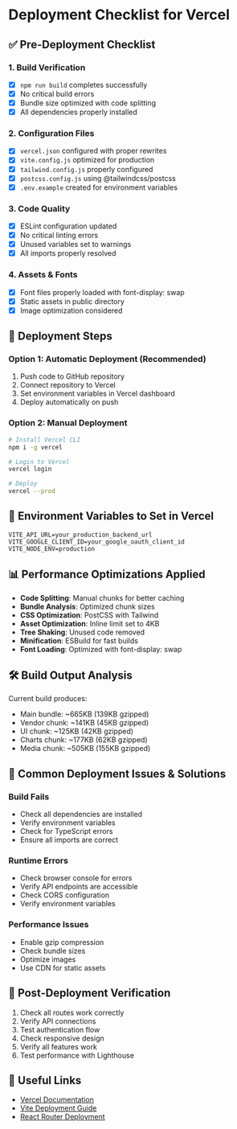 # Deployment Checklist for Vercel

## ✅ Pre-Deployment Checklist

### 1. Build Verification
- [x] `npm run build` completes successfully
- [x] No critical build errors
- [x] Bundle size optimized with code splitting
- [x] All dependencies properly installed

### 2. Configuration Files
- [x] `vercel.json` configured with proper rewrites
- [x] `vite.config.js` optimized for production
- [x] `tailwind.config.js` properly configured
- [x] `postcss.config.js` using @tailwindcss/postcss
- [x] `.env.example` created for environment variables

### 3. Code Quality
- [x] ESLint configuration updated
- [x] No critical linting errors
- [x] Unused variables set to warnings
- [x] All imports properly resolved

### 4. Assets & Fonts
- [x] Font files properly loaded with font-display: swap
- [x] Static assets in public directory
- [x] Image optimization considered

## 🚀 Deployment Steps

### Option 1: Automatic Deployment (Recommended)
1. Push code to GitHub repository
2. Connect repository to Vercel
3. Set environment variables in Vercel dashboard
4. Deploy automatically on push

### Option 2: Manual Deployment
```bash
# Install Vercel CLI
npm i -g vercel

# Login to Vercel
vercel login

# Deploy
vercel --prod
```

## 🔧 Environment Variables to Set in Vercel

```
VITE_API_URL=your_production_backend_url
VITE_GOOGLE_CLIENT_ID=your_google_oauth_client_id
VITE_NODE_ENV=production
```

## 📊 Performance Optimizations Applied

- **Code Splitting**: Manual chunks for better caching
- **Bundle Analysis**: Optimized chunk sizes
- **CSS Optimization**: PostCSS with Tailwind
- **Asset Optimization**: Inline limit set to 4KB
- **Tree Shaking**: Unused code removed
- **Minification**: ESBuild for fast builds
- **Font Loading**: Optimized with font-display: swap

## 🛠 Build Output Analysis

Current build produces:
- Main bundle: ~665KB (139KB gzipped)
- Vendor chunk: ~141KB (45KB gzipped)
- UI chunk: ~125KB (42KB gzipped)
- Charts chunk: ~177KB (62KB gzipped)
- Media chunk: ~505KB (155KB gzipped)

## 🚨 Common Deployment Issues & Solutions

### Build Fails
- Check all dependencies are installed
- Verify environment variables
- Check for TypeScript errors
- Ensure all imports are correct

### Runtime Errors
- Check browser console for errors
- Verify API endpoints are accessible
- Check CORS configuration
- Verify environment variables

### Performance Issues
- Enable gzip compression
- Check bundle sizes
- Optimize images
- Use CDN for static assets

## 📝 Post-Deployment Verification

1. Check all routes work correctly
2. Verify API connections
3. Test authentication flow
4. Check responsive design
5. Verify all features work
6. Test performance with Lighthouse

## 🔗 Useful Links

- [Vercel Documentation](https://vercel.com/docs)
- [Vite Deployment Guide](https://vitejs.dev/guide/static-deploy.html)
- [React Router Deployment](https://reactrouter.com/en/main/guides/deploying)
